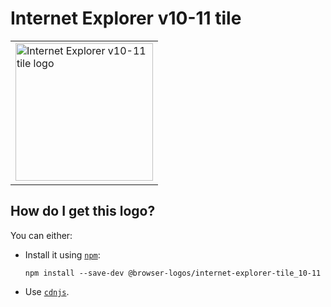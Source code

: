 # Internet Explorer v10-11 tile

<table>
    <tr height=230>
        <td>
            <a href="https://github.com/alrra/browser-logos/tree/1ca2ae8276f5982be3cc2eb3cb46a3b2342854b4/src/archive/internet-explorer-tile_10-11">
                <img width=220 src="https://raw.githubusercontent.com/alrra/browser-logos/1ca2ae8276f5982be3cc2eb3cb46a3b2342854b4/src/archive/internet-explorer-tile_10-11/internet-explorer-tile_10-11.svg?sanitize=true" alt="Internet Explorer v10-11 tile logo">
            </a>
        </td>
    </tr>
</table>

## How do I get this logo?

You can either:

* Install it using [`npm`][npm]:

  `npm install --save-dev @browser-logos/internet-explorer-tile_10-11`

* Use [`cdnjs`][cdnjs].

<!-- Link labels: -->

[cdnjs]: https://cdnjs.com/libraries/browser-logos
[npm]: https://www.npmjs.com/
